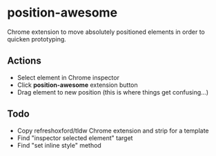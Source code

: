 position-awesome
================

Chrome extension to move absolutely positioned elements in order to quicken prototyping.

## Actions
- Select element in Chrome inspector
- Click **position-awesome** extension button
- Drag element to new position (this is where things get confusing...)

## Todo
- Copy refreshoxford/tldw Chrome extension and strip for a template
- Find "inspector selected element" target
- Find "set inline style" method